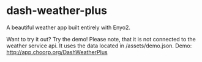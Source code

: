 dash-weather-plus
=================

A beautiful weather app built entirely with Enyo2.

Want to try it out?
Try the demo! Please note, that it is not connected to the weather service api. It uses the data located in /assets/demo.json.
Demo: http://app.choorp.org/DashWeatherPlus
